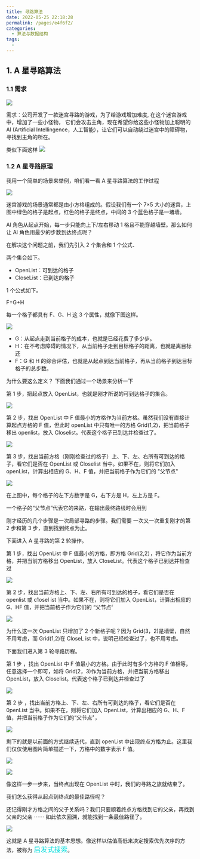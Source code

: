 ```yaml
---
title: 寻路算法
date: 2022-05-25 22:18:28
permalink: /pages/e4f6f2/
categories:
  - 算法与数据结构
tags:
  - 
---
```

## 1. A 星寻路算法

### 1.1 需求

![](https://raw.gitmirror.com/GanChuanYin/picture/main/blog/20220525222109.png)

需求：公司开发了一款迷宫寻路的游戏，为了给游戏增加难度, 在这个迷宫游戏中，增加了一些小怪物， 它们会攻击主角，现在希望你给这些小怪物加上聪明的 Al (Artificial Intellingence，人工智能），让它们可以自动绕过迷宫中的障碍物，寻找到主角的所在。

类似下面这样
![](https://raw.gitmirror.com/GanChuanYin/picture/main/blog/20220525222128.png)

### 1.2 A 星寻路原理

我用一个简单的场景来举例，咱们看一看 A 星寻路算法的工作过程

![](https://raw.gitmirror.com/GanChuanYin/picture/main/blog/20220525222241.png)

迷宫游戏的场景通常都是由小方格组成的。假设我们有一个 7×5 大小的迷宫，上图中绿色的格子是起点，红色的格子是终点，中间的 3 个蓝色格子是一堵墙。

Al 角色从起点开始，每一步只能向上下/左右移动 1 格且不能穿越墙壁。那么如何让 Al 角色用最少的步数到达终点呢？

在解决这个问题之前，我们先引入 2 个集合和 1 个公式．

两个集合如下。

- OpenList：可到达的格子
- CloseList：已到达的格子

1 个公式如下。

F=G+H

每一个格子都具有 F、G、H 这 3 个属性，就像下图这样。

![](https://raw.gitmirror.com/GanChuanYin/picture/main/blog/20220525222546.png)

- G：从起点走到当前格子的成本，也就是已经花费了多少步。
- H：在不考虑障碍的情况下，从当前格子走到目标格子的距离，也就是离目标还
- F：G 和 H 的综合评估，也就是从起点到达当前格子，再从当前格子到达目标格子的总步数。

为什么要这么定义？ 下面我们通过一个场景来分析一下

第 1 步，把起点放入 OpenList，也就是刚才所说的可到达格子的集合。

![](https://raw.gitmirror.com/GanChuanYin/picture/main/blog/20220525222839.png)

第 2 步，找出 OpenList 中 F 值最小的方格作为当前方格。虽然我们没有直接计算起点方格的 F 值，但此时 openList 中只有唯一的方格 Grid(1,2)，把当前格子移出 openlist，放入 Closelist。代表这个格子已到达并检查过了。

![](https://raw.gitmirror.com/GanChuanYin/picture/main/blog/20220525223100.png)

第 3 步，找出当前方格（刚刚检查过的格子）上、下、左、右所有可到达的格子，看它们是否在 OpenList 或 Closelist 当中。如果不在，则将它们加入 openList，计算出相应的 G、H、F 值，并把当前格子作为它们的 "父节点"

![](https://raw.gitmirror.com/GanChuanYin/picture/main/blog/20220525223151.png)

在上图中，每个格子的左下方数字是 G，右下方是 H，左上方是 F。

一个格子的“父节点”代表它的来路，在输出最终路线时会用到

刚才经历的几个步骤是一次局部寻路的步骤。我们需要 一次又一次重复刚才的第 2 步和第 3 步，直到找到终点为止。

下面进入 A 星寻路的第 2 轮操作。

第 1 步，找出 OpenList 中 F 值最小的方格，即方格 Grid(2,2），将它作为当前方格，并把当前方格移出 OpenList，放入 CloseList。代表这个格子已到达并检查过

![](https://raw.gitmirror.com/GanChuanYin/picture/main/blog/XingYun_2022-05-25_22-34-01.png)

第 2 步，找出当前方格上、下、左、右所有可到达的格子，看它们是否在 openlist 或 c1osel ist 当中。如果不在，则将它们加入 OpenList，计算出相应的 G、HF 值，并把当前格子作为它们的 “父节点〞

![](https://raw.gitmirror.com/GanChuanYin/picture/main/blog/20220525223529.png)

为什么这一次 OpenList 只增加了 2 个新格子呢？因为 Grid(3，2)是墙壁，自然不用考虑，而 Grid(1,2)在 CloseL ist 中，说明己经检查过了，也不用考虑。

下面我们进入第 3 轮寻路历程。

第 1 步 ，找出 OpenList 中 F 值最小的方格。由于此时有多个方格的 F 值相等，任意选择一个即可，如将 Grid(2，3)作为当前方格，并把当前方格移出 OpenList，放入 Closelist。代表这个格子已到达并检查过了

![](https://raw.gitmirror.com/GanChuanYin/picture/main/blog/20220525223614.png)

第 2 步 ，找出当前方格上、下、左、右所有可到达的格子，看它们是否在 0penList 当中。如果不在，则将它们加入 OpenList，计算出相应的 G、H、F 值，并把当前格子作为它们的“父节点〞，

![](https://raw.gitmirror.com/GanChuanYin/picture/main/blog/20220525223811.png)

剩下的就是以前面的方式继续迭代，直到 openList 中出现终点方格为止。这里我们仅仅使用图片简单描述一下，方格中的数字表示 F 值。

![](https://raw.gitmirror.com/GanChuanYin/picture/main/blog/20220525223844.png)

![](https://raw.gitmirror.com/GanChuanYin/picture/main/blog/20220525223905.png)

像这样一步一步来，当终点出现在 OpenList 中时，我们的寻路之旅就结束了。

我们怎么获得从起点到终点的最佳路径呢？

还记得刚才方格之间的父子关系吗？我们只要顺着终点方格找到它的父亲，再找到父亲的父亲 ⋯⋯ 如此依次回溯，就能找到一条最佳路径了。

![](https://raw.gitmirror.com/GanChuanYin/picture/main/blog/20220525224039.png)

这就是 A 星寻路算法的基本思想。像这样以估值高低来决定搜索优先次序的方法，被称为 <font color=#00dddd size=4>启发式搜索</font>。
